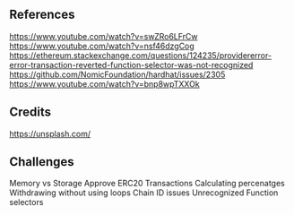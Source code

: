 
## References
https://www.youtube.com/watch?v=swZRo6LFrCw
https://www.youtube.com/watch?v=nsf46dzgCog
https://ethereum.stackexchange.com/questions/124235/providererror-error-transaction-reverted-function-selector-was-not-recognized
https://github.com/NomicFoundation/hardhat/issues/2305
https://www.youtube.com/watch?v=bnp8wpTXXOk

## Credits
https://unsplash.com/


## Challenges
Memory vs Storage
Approve ERC20 Transactions
Calculating percenatges
Withdrawing without using loops
Chain ID issues
Unrecognized Function selectors
